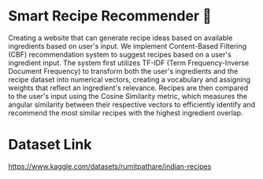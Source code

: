 # Smart Recipe Recommender 🍳
Creating a website that can generate recipe ideas based on available ingredients based on user's input. We implement Content-Based Filtering (CBF) recommendation system to suggest recipes based on a user's ingredient input. The system first utilizes TF-IDF (Term Frequency-Inverse Document Frequency) to transform both the user's ingredients and the recipe dataset into numerical vectors, creating a vocabulary and assigning weights that reflect an ingredient's relevance. Recipes are then compared to the user's input using the Cosine Similarity metric, which measures the angular similarity between their respective vectors to efficiently identify and recommend the most similar recipes with the highest ingredient overlap.


# Dataset Link
https://www.kaggle.com/datasets/rumitpathare/indian-recipes
